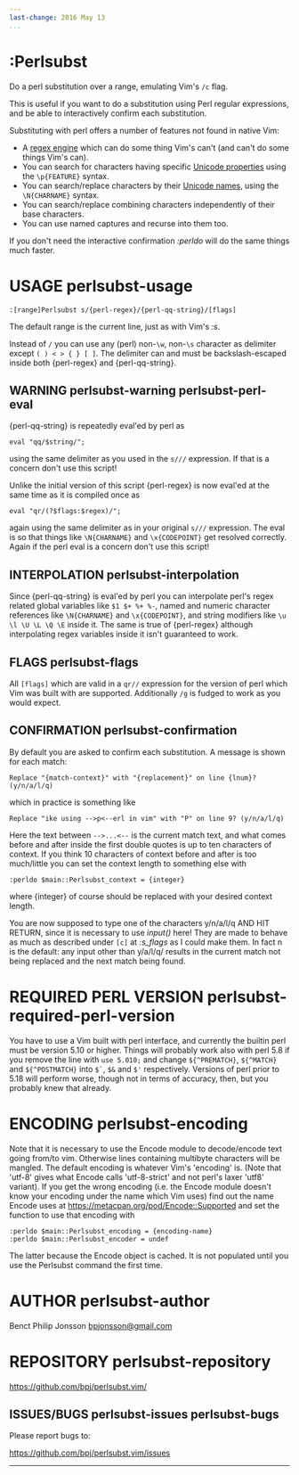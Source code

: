 ```yaml
---
last-change: 2016 May 13
...
```



# **:Perlsubst**

Do a perl substitution over a range, emulating Vim's `/c` flag.

This is useful if you want to do a substitution using Perl regular expressions, and be able to interactively confirm each substitution.

Substituting with perl offers a number of features not found in native Vim:

*   A [regex engine][] which can do some thing Vim's can't (and can't do some things Vim's can).
*   You can search for characters having specific [Unicode properties][] using the `\p{FEATURE}` syntax.
*   You can search/replace characters by their [Unicode names][], using the `\N{CHARNAME}` syntax.
*   You can search/replace combining characters independently of their base characters.
*   You can use named captures and recurse into them too.

If you don't need the interactive confirmation _:perldo_ will do the same things much faster.

[regex engine]:         <http://perldoc.perl.org/perlre.html>
[Unicode properties]:   <http://perldoc.perl.org/perluniprops.html>
[Unicode names]:        <http://perldoc.perl.org/charnames.html>

# USAGE		**perlsubst-usage** 

````
:[range]Perlsubst s/{perl-regex}/{perl-qq-string}/[flags]
````

The default range is the current line, just as with Vim's *:s*.

Instead of `/` you can use any (perl) non-`\w`, non-`\s` character as delimiter except `( ) < > { } [ ]`. The delimiter can and must be backslash-escaped inside both {perl-regex} and {perl-qq-string}.

## WARNING		**perlsubst-warning** **perlsubst-perl-eval** 

{perl-qq-string} is repeatedly eval'ed by perl as 

````
eval "qq/$string/";
````

using the same delimiter as you used in the `s///` expression. If that is a concern don't use this script!

Unlike the initial version of this script {perl-regex} is now eval'ed at the same time as it is compiled once as

````
eval "qr/(?$flags:$regex)/";
````

again using the same delimiter as in your original `s///` expression. The eval is so that things like `\N{CHARNAME}` and `\x{CODEPOINT}` get resolved correctly. Again if the perl eval is a concern don't use this script!

## INTERPOLATION		**perlsubst-interpolation** 

Since {perl-qq-string} is eval'ed by perl you can interpolate perl's regex related global variables like `$1 $+ %+ %-`, named and numeric character references like `\N{CHARNAME}` and `\x{CODEPOINT}`,  and string modifiers like `\u \l \U \L \Q \E` inside it. The same is true of {perl-regex} although interpolating regex variables inside it isn't guaranteed to work.

## FLAGS		**perlsubst-flags** 

All `[flags]` which are valid in a `qr//` expression for the version of perl which Vim was built with are supported. Additionally `/g` is fudged to work as you would expect.

## CONFIRMATION		**perlsubst-confirmation** 

By default you are asked to confirm each substitution. A message is shown for each match:

````
Replace "{match-context}" with "{replacement}" on line {lnum}? (y/n/a/l/q)
````

which in practice is something like
	
````
Replace "ike using -->p<--erl in vim" with "P" on line 9? (y/n/a/l/q) 
````

Here the text between `-->...<--` is the current match text, and what comes before and after inside the first double quotes is up to ten characters of context. If you think 10 characters of context before and after is too much/little you can set the context length to something else with

````
:perldo $main::Perlsubst_context = {integer}
````

where {integer} of course should be replaced with your desired context length.

You are now supposed to type one of the characters y/n/a/l/q AND HIT RETURN, since it is necessary to use _input()_ here! They are made to behave as much as described under `[c]` at _:s_flags_ as I could make them. In fact n is the default: any input other than y/a/l/q/ results in the current match not being replaced and the next match being found.

# REQUIRED PERL VERSION		**perlsubst-required-perl-version** 

You have to use a Vim built with perl interface, and currently the builtin perl must be version 5.10 or higher. Things will probably work also with perl 5.8 if you remove the line with `use 5.010;` and change `` ${^PREMATCH} ``, `` ${^MATCH} `` and `` ${^POSTMATCH} `` into `` $` ``, `$&` and `` $' `` respectively. Versions of perl prior to 5.18 will perform worse, though not in terms of accuracy, then, but you probably knew that already.

# ENCODING		**perlsubst-encoding** 

Note that it is necessary to use the Encode module to decode/encode text going from/to vim. Otherwise lines containing multibyte characters will be mangled. The default encoding is whatever Vim's 'encoding' is. (Note that 'utf-8' gives what Encode calls 'utf-8-strict' and not perl's laxer 'utf8' variant). If you get the wrong encoding (i.e. the Encode module doesn't know your encoding under the name which Vim uses) find out the name Encode uses at <https://metacpan.org/pod/Encode::Supported> and set the function to use that encoding with

````
:perldo $main::Perlsubst_encoding = {encoding-name}
:perldo $main::Perlsubst_encoder = undef
````

The latter because the Encode object is cached. It is not populated until you use the Perlsubst command the first time.

# AUTHOR		**perlsubst-author** 

Benct Philip Jonsson <bpjonsson@gmail.com>

# REPOSITORY		**perlsubst-repository** 

<https://github.com/bpj/perlsubst.vim/>

## ISSUES/BUGS		**perlsubst-issues** **perlsubst-bugs** 

Please report bugs to:

<https://github.com/bpj/perlsubst.vim/issues>

* * * *

<!-- vim: set sw=8 ts=8 sts=8 noet list: -->
